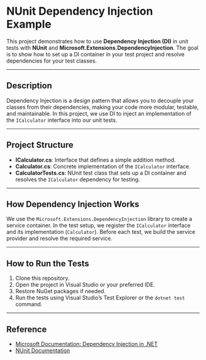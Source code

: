 # NUnit Dependency Injection Example

This project demonstrates how to use **Dependency Injection (DI)** in unit tests with **NUnit** and **Microsoft.Extensions.DependencyInjection**. The goal is to show how to set up a DI container in your test project and resolve dependencies for your test classes.

---

## Description

Dependency Injection is a design pattern that allows you to decouple your classes from their dependencies, making your code more modular, testable, and maintainable. In this project, we use DI to inject an implementation of the `ICalculator` interface into our unit tests.

---

## Project Structure

- **ICalculator.cs**: Interface that defines a simple addition method.
- **Calculator.cs**: Concrete implementation of the `ICalculator` interface.
- **CalculatorTests.cs**: NUnit test class that sets up a DI container and resolves the `ICalculator` dependency for testing.

---

## How Dependency Injection Works

We use the `Microsoft.Extensions.DependencyInjection` library to create a service container. In the test setup, we register the `ICalculator` interface and its implementation (`Calculator`). Before each test, we build the service provider and resolve the required service.

---

## How to Run the Tests

1. Clone this repository.
2. Open the project in Visual Studio or your preferred IDE.
3. Restore NuGet packages if needed.
4. Run the tests using Visual Studio’s Test Explorer or the `dotnet test` command.

---

## Reference

- [Microsoft Documentation: Dependency Injection in .NET](https://learn.microsoft.com/en-us/dotnet/core/extensions/dependency-injection)
- [NUnit Documentation](https://nunit.org/)
